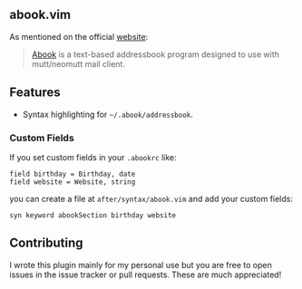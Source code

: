 ## abook.vim

As mentioned on the official [website](https://abook.sourceforge.io/):

> [Abook](https://abook.sourceforge.io/) is a text-based addressbook program designed to use with mutt/neomutt mail client.

## Features

- Syntax highlighting for `~/.abook/addressbook`.

### Custom Fields

If you set custom fields in your `.abookrc` like:

```
field birthday = Birthday, date
field website = Website, string
```

you can create a file at `after/syntax/abook.vim` and add your custom fields:

```vim
syn keyword abookSection birthday website
```

## Contributing

I wrote this plugin mainly for my personal use but you are free to open issues in the issue tracker or pull requests. These are much appreciated!
